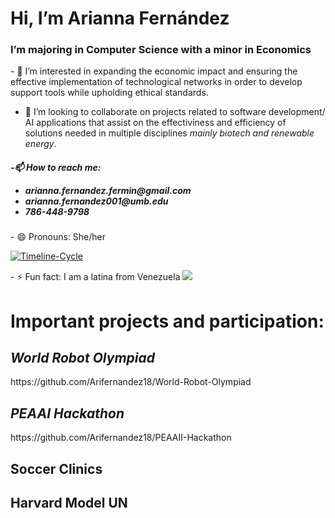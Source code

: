  <h1> Hi, I’m <er>Arianna Fernández</h1>
 <h3>I’m majoring in Computer Science with a minor in Economics</h3>
  <div>- 👀 I’m interested in expanding the economic impact and ensuring the effective implementation of technological networks in order to develop support tools while upholding ethical standards.
  
- 💞️ I’m looking to collaborate on projects related to software development/ AI applications that assist on the effectiviness and efficiency of solutions needed in multiple disciplines <i>mainly biotech and renewable energy</i>.
  </div>
   
<h5>-📫 How to reach me:
 <ul>
   <li>arianna.fernandez.fermin@gmail.com</li>
  <li>arianna.fernandez001@umb.edu</li>
  <li> 786-448-9798</li>
 </ul>
</h5>
- 😄 Pronouns: She/her
<div>
   
   <a href="https://ibb.co/bmRQzZg"><img src="https://i.ibb.co/JtFm54R/Timeline-Cycle.jpg" alt="Timeline-Cycle" border="0"></a>
  </div>
- ⚡ Fun fact: I am a latina from Venezuela
<image src="https://www.planetware.com/photos-large/VEN/venezuela-angel-falls-morning-view.jpg" />

<h1>Important projects and participation:</h1>
<div>
  <h2><i>World Robot Olympiad </i></h2><pa>https://github.com/Arifernandez18/World-Robot-Olympiad</pa>
</div>

<div>
 <h2><i>PEAAI Hackathon</i></h2> 
 <pa> https://github.com/Arifernandez18/PEAAII-Hackathon </pa> 
</div>

<div><h2>Soccer Clinics</h2> </div>

<div>
   <h2>Harvard Model UN</h2>
</div>
<!---
Arifernandez18/Arifernandez18 is a ✨ special ✨ repository because its `README.md` (this file) appears on your GitHub profile.
You can click the Preview link to take a look at your changes.
--->

